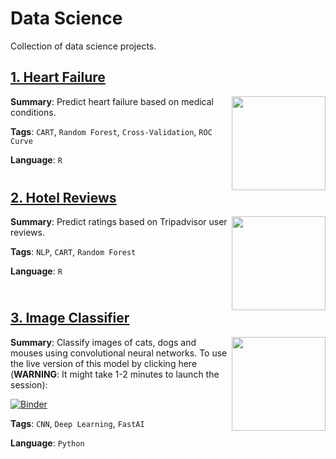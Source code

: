 # Data Science

Collection of data science projects.

<div style="clear:both">

## [1. Heart Failure](01_HeartFailure)

</div>

<div style="clear:both">
<img align="right" width=150 src="https://afmc.org/wp-content/uploads/2017/02/heartfailure.jpg">

**Summary**: Predict heart failure based on medical conditions.

**Tags**: `CART`, `Random Forest`, `Cross-Validation`, `ROC Curve`

**Language**: `R`

</div>

<div style="clear:both">

## [2. Hotel Reviews](02_HotelReviews)

</div>

<div style="clear:both">
<img align="right" width=150 src="https://static.tacdn.com/img2/branding/rebrand/TA_brand_logo.png">

**Summary**: Predict ratings based on Tripadvisor user reviews.

**Tags**: `NLP`, `CART`, `Random Forest`

**Language**: `R`

</div>

<div style="clear:both">

## [3. Image Classifier](03_CatDogMouse/CatDogMouse.ipynb)

</div>

<div style="clear:both">
<img align="right" width=150 src="https://www.neatorama.com/images/2007-05/dog-cat-mouse.jpg">

**Summary**: Classify images of cats, dogs and mouses using convolutional neural networks. To use the live version of this model by clicking here (**WARNING**: It might take 1-2 minutes to launch the session):

[![Binder](https://mybinder.org/badge_logo.svg)](https://mybinder.org/v2/gh/vektor8891/animal-voila/HEAD?urlpath=%2Fvoila%2Frender%2Fanimal_classifier.ipynb)

**Tags**: `CNN`, `Deep Learning`, `FastAI`

**Language**: `Python`

</div>
